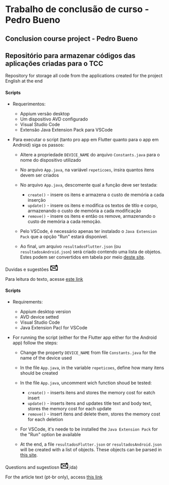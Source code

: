 # Trabalho de conclusão de curso - Pedro Bueno
## Conclusion course project - Pedro Bueno

## Repositório para armazenar códigos das aplicações criadas para o TCC
 Repository for storage all code from the applications created for the project
English at the end

#### Scripts

- Requerimentos:
  - Appium versão desktop
  - Um dispositivo AVD configurado
  - Visual Studio Code
  - Extensão Java Extension Pack para VSCode
    <br>
- Para executar o script (tanto pro app em Flutter quanto para o app em Android) siga os passos:

  - Altere a propriedade `DEVICE_NAME` do arquivo `Constants.java` para o nome do dispositivo utilizado
  - No arquivo `App.java`, na variável `repeticoes`, insira quantos itens devem ser criados
  - No arquivo `App.java`, descomente qual a função deve ser testada:

    - `create()` - insere os itens e armazena o custo de memória a cada inserção
    - `update()` - insere os itens e modifica os textos de títlo e corpo, armazenando o custo de memória a cada modificação
    - `remove()` - insere os itens e então os remove, armazenando o custo de memória a cada remoção.

  - Pelo VSCode, é necessário apenas ter instalado o `Java Extension Pack` que a opção "Run" estará disponível.

  - Ao final, um arquivo `resultadosFlutter.json` (ou `resultadosAndroid.json`) será criado contendo uma lista de objetos. Estes podem ser convertidos em tabela por meio [deste site](https://www.convertcsv.com/json-to-csv.htm).

Duvidas e sugestões [<img src="readmefiles/mailto.png" width="25" alt="mailto" style="vertical-align:bottom"> ](mailto:pedroarcbueno@gmail.com?subject=%5BTCC%5D%20D%C3%BAvida)

Para leitura do texto, acesse [este link](https://drive.google.com/file/d/1eUHLOdNRd9tGkRDw7cipfk9g5rHDbz0m/view?usp=sharing)

#### Scripts

- Requirements:
  - Appium desktop version
  - AVD device setted
  - Visual Studio Code
  - Java Extension Pacl for VSCode
    <br>
- For running the script (either for the Flutter app either for the Android app) follow the steps:

  - Change the property `DEVICE_NAME` from file `Constants.java` for the name of the device used
  - In the file `App.java`, in the variable `repeticoes`, define how many itens should be created
  - In the file `App.java`, uncomment wich function shoud be tested:

    - `create()` - inserts itens and stores the memory cost for eatch insert
    - `update()` - inserts itens and updates title text and body text, stores the memory cost for each update
    - `remove()` - insert itens and delete them, stores the memory cost for each deletion

  - For VSCode, it's neede to be installed the `Java Extension Pack` for the "Run" option be available

  - At the end, a file `resultadosFlutter.json` or `resultadosAndroid.json` will be created with a list of objects. These objects can be parsed in [this site](https://www.convertcsv.com/json-to-csv.htm).
  
Questions and sugestiosn [<img src="readmefiles/mailto.png" width="25" alt="mailto" style="vertical-align:bottom"> ](mailto:pedroarcbueno@gmail.com?subject=%5BTCC%5D%20Question)
ida)

For the article text (pt-br only), access [this link](https://drive.google.com/file/d/1eUHLOdNRd9tGkRDw7cipfk9g5rHDbz0m/view?usp=sharing)
